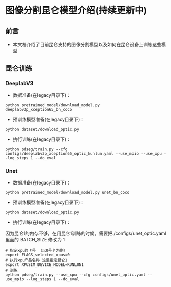 # 图像分割昆仑模型介绍(持续更新中)

## 前言

* 本文档介绍了目前昆仑支持的图像分割模型以及如何在昆仑设备上训练这些模型

## 昆仑训练

### DeeplabV3
* 数据准备(在legacy目录下)：

```shell
python pretrained_model/download_model.py deeplabv3p_xception65_bn_coco
```

* 预训练模型准备(在legacy目录下)：

```shell
python dataset/download_optic.py
```


* 执行训练(在legacy目录下)：

```shell
python pdseg/train.py --cfg configs/deeplabv3p_xception65_optic_kunlun.yaml --use_mpio --use_xpu --log_steps 1 --do_eval
```

### Unet
* 数据准备(在legacy目录下)：

```shell
python pretrained_model/download_model.py unet_bn_coco
```

* 预训练模型准备(在legacy目录下)：

```shell
python dataset/download_optic.py
```


* 执行训练(在legacy目录下)：

因为昆仑1的内存不够，在用昆仑1训练的时候，需要把./configs/unet_optic.yaml 里面的 BATCH_SIZE 
修改为 1

```shell
# 指定xpu的卡号 （以0号卡为例）
export FLAGS_selected_xpus=0
# 执行xpu产品名称 这里指定昆仑1
export XPUSIM_DEVICE_MODEL=KUNLUN1
# 训练
python pdseg/train.py --use_xpu --cfg configs/unet_optic.yaml --use_mpio --log_steps 1 --do_eval
```

